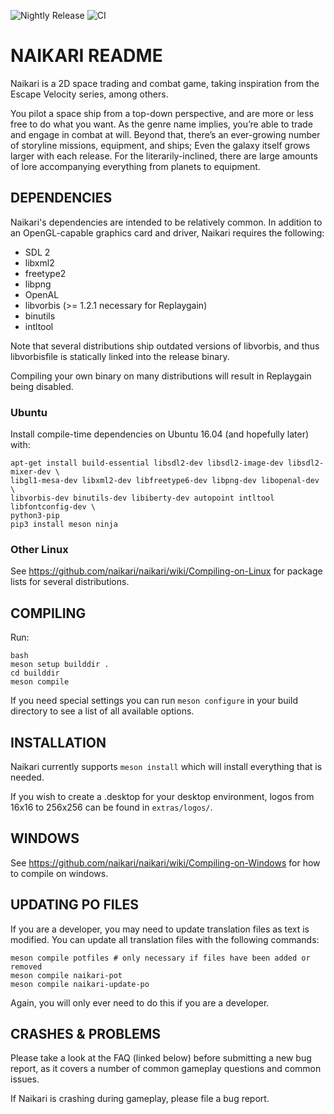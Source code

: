 ![Nightly Release](https://github.com/naikari/naikari/workflows/Nightly%20Release/badge.svg) ![CI](https://github.com/naikari/naikari/workflows/CI/badge.svg)
# NAIKARI README

Naikari is a 2D space trading and combat game, taking inspiration from the Escape
Velocity series, among others.

You pilot a space ship from a top-down perspective, and are more or less free
to do what you want. As the genre name implies, you’re able to trade and engage
in combat at will. Beyond that, there’s an ever-growing number of storyline
missions, equipment, and ships; Even the galaxy itself grows larger with each
release. For the literarily-inclined, there are large amounts of lore
accompanying everything from planets to equipment.

## DEPENDENCIES

Naikari's dependencies are intended to be relatively common. In addition to
an OpenGL-capable graphics card and driver, Naikari requires the following:
* SDL 2
* libxml2
* freetype2
* libpng
* OpenAL
* libvorbis (>= 1.2.1 necessary for Replaygain)
* binutils
* intltool

Note that several distributions ship outdated versions of libvorbis, and
thus libvorbisfile is statically linked into the release binary.

Compiling your own binary on many distributions will result in Replaygain
being disabled.

### Ubuntu

Install compile-time dependencies on Ubuntu 16.04 (and hopefully later) with:

```
apt-get install build-essential libsdl2-dev libsdl2-image-dev libsdl2-mixer-dev \
libgl1-mesa-dev libxml2-dev libfreetype6-dev libpng-dev libopenal-dev \
libvorbis-dev binutils-dev libiberty-dev autopoint intltool libfontconfig-dev \
python3-pip
pip3 install meson ninja
```

### Other Linux

See https://github.com/naikari/naikari/wiki/Compiling-on-Linux for
package lists for several distributions.

## COMPILING

Run:

```
bash
meson setup builddir .
cd builddir
meson compile
```

If you need special settings you can run `meson configure` in your build
directory to see a list of all available options.

## INSTALLATION

Naikari currently supports `meson install` which will install everything that
is needed.

If you wish to create a .desktop for your desktop environment, logos
from 16x16 to 256x256 can be found in `extras/logos/`.

## WINDOWS

See https://github.com/naikari/naikari/wiki/Compiling-on-Windows for how to compile on windows.

## UPDATING PO FILES

If you are a developer, you may need to update translation files as
text is modified. You can update all translation files with the
following commands:

```
meson compile potfiles # only necessary if files have been added or removed
meson compile naikari-pot
meson compile naikari-update-po
```

Again, you will only ever need to do this if you are a developer.

## CRASHES & PROBLEMS

Please take a look at the FAQ (linked below) before submitting a new
bug report, as it covers a number of common gameplay questions and
common issues.

If Naikari is crashing during gameplay, please file a bug report.


